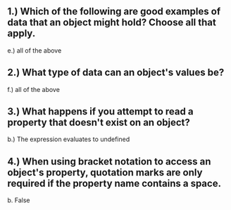 ## 1.) Which of the following are good examples of data that an object might hold? Choose all that apply.
e.) all of the above

## 2.) What type of data can an object's values be?
f.) all of the above

## 3.) What happens if you attempt to read a property that doesn't exist on an object?
b.) The expression evaluates to undefined

## 4.) When using bracket notation to access an object's property, quotation marks are only required if the property name contains a space.
b. False
